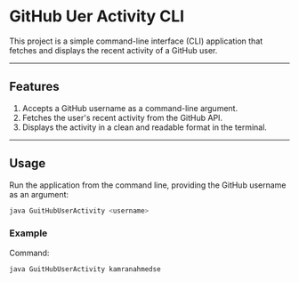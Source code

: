 # GitHub Uer Activity CLI

This project is a simple command-line interface (CLI) application that fetches and displays the recent activity of a GitHub user. 

---

## **Features**

1. Accepts a GitHub username as a command-line argument.
2. Fetches the user's recent activity from the GitHub API.
3. Displays the activity in a clean and readable format in the terminal.

---

## **Usage**

Run the application from the command line, providing the GitHub username as an argument:

```bash
java GuitHubUserActivity <username>
```

### **Example**

Command:  
```bash
java GuitHubUserActivity kamranahmedse
```
